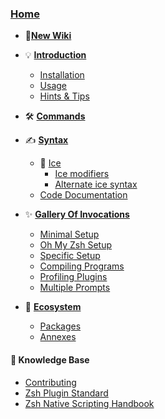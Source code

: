 ### [Home](Home)

- 🎉[**New Wiki**](https://z-shell.pages.dev/)

- 💡 [**Introduction**](Introduction)
  - [Installation](Installation)
  - [Usage](Usage)
  - [Hints & Tips](Hints-&-Tips)
- 🛠 [**Commands**](Commands)
- ✍️ [**Syntax**](Syntax)
  - 🧊 [Ice](Ice)
    - [Ice modifiers](Ice-modifiers)
    - [Alternate ice syntax](Alternate-Ice-Syntax)
  - [Code Documentation](Code-Documentation)
- ✨ [**Gallery Of Invocations**](Gallery)
  - [Minimal Setup](Minimal-Setup)
  - [Oh My Zsh Setup](Oh-My-Zsh-Setup)
  - [Specific Setup](Specific-Setup)
  - [Compiling Programs](Compiling-programs)
  - [Profiling Plugins](Profiling-plugins)
  - [Multiple Prompts](Multiple-prompts)
- 💠 [**Ecosystem**](Home)
  - [Packages](Packages)
  - [Annexes](Annexes)

#### 🔖 Knowledge Base

- [Contributing](https://github.com/ss-o/zi/blob/main/docs/CONTRIBUTING.md)
- [Zsh Plugin Standard](Zsh-Plugin-Standard)
- [Zsh Native Scripting Handbook](Zsh-Native-Scripting-Handbook)
